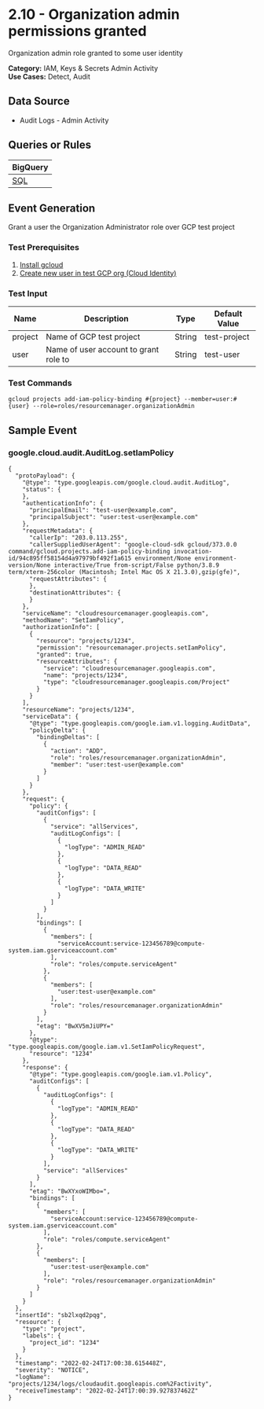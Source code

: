 # 2.10 - Organization admin permissions granted
Organization admin role granted to some user identity


**Category:** IAM, Keys & Secrets Admin Activity
</br>
**Use Cases:** Detect, Audit
</br>

## Data Source
- Audit Logs - Admin Activity


## Queries or Rules
BigQuery |
--- |
[SQL](../../sql/2_10_org_admin_permissions_granted.sql) |

## Event Generation

Grant a user the Organization Administrator role over GCP test project





### Test Prerequisites
1. [Install gcloud](https://cloud.google.com/sdk/docs/install)
1. [Create new user in test GCP org (Cloud Identity)](https://support.google.com/a/answer/33310)


### Test Input
| Name | Description | Type | Default Value |
|------|-------------|------|---------------|
| project | Name of GCP test project | String | test-project|
| user | Name of user account to grant role to | String | test-user|

### Test Commands
```
gcloud projects add-iam-policy-binding #{project} --member=user:#{user} --role=roles/resourcemanager.organizationAdmin
```



## Sample Event


### google.cloud.audit.AuditLog.setIamPolicy
```
{
  "protoPayload": {
    "@type": "type.googleapis.com/google.cloud.audit.AuditLog",
    "status": {
    },
    "authenticationInfo": {
      "principalEmail": "test-user@example.com",
      "principalSubject": "user:test-user@example.com"
    },
    "requestMetadata": {
      "callerIp": "203.0.113.255",
      "callerSuppliedUserAgent": "google-cloud-sdk gcloud/373.0.0 command/gcloud.projects.add-iam-policy-binding invocation-id/94c895ff58154d4a97979bf492f1a615 environment/None environment-version/None interactive/True from-script/False python/3.8.9 term/xterm-256color (Macintosh; Intel Mac OS X 21.3.0),gzip(gfe)",
      "requestAttributes": {
      },
      "destinationAttributes": {
      }
    },
    "serviceName": "cloudresourcemanager.googleapis.com",
    "methodName": "SetIamPolicy",
    "authorizationInfo": [
      {
        "resource": "projects/1234",
        "permission": "resourcemanager.projects.setIamPolicy",
        "granted": true,
        "resourceAttributes": {
          "service": "cloudresourcemanager.googleapis.com",
          "name": "projects/1234",
          "type": "cloudresourcemanager.googleapis.com/Project"
        }
      }
    ],
    "resourceName": "projects/1234",
    "serviceData": {
      "@type": "type.googleapis.com/google.iam.v1.logging.AuditData",
      "policyDelta": {
        "bindingDeltas": [
          {
            "action": "ADD",
            "role": "roles/resourcemanager.organizationAdmin",
            "member": "user:test-user@example.com"
          }
        ]
      }
    },
    "request": {
      "policy": {
        "auditConfigs": [
          {
            "service": "allServices",
            "auditLogConfigs": [
              {
                "logType": "ADMIN_READ"
              },
              {
                "logType": "DATA_READ"
              },
              {
                "logType": "DATA_WRITE"
              }
            ]
          }
        ],
        "bindings": [
          {
            "members": [
              "serviceAccount:service-123456789@compute-system.iam.gserviceaccount.com"
            ],
            "role": "roles/compute.serviceAgent"
          },
          {
            "members": [
              "user:test-user@example.com"
            ],
            "role": "roles/resourcemanager.organizationAdmin"
          }
        ],
        "etag": "BwXV5mJiUPY="
      },
      "@type": "type.googleapis.com/google.iam.v1.SetIamPolicyRequest",
      "resource": "1234"
    },
    "response": {
      "@type": "type.googleapis.com/google.iam.v1.Policy",
      "auditConfigs": [
        {
          "auditLogConfigs": [
            {
              "logType": "ADMIN_READ"
            },
            {
              "logType": "DATA_READ"
            },
            {
              "logType": "DATA_WRITE"
            }
          ],
          "service": "allServices"
        }
      ],
      "etag": "BwXYxoWIMbo=",
      "bindings": [
        {
          "members": [
            "serviceAccount:service-123456789@compute-system.iam.gserviceaccount.com"
          ],
          "role": "roles/compute.serviceAgent"
        },
        {
          "members": [
            "user:test-user@example.com"
          ],
          "role": "roles/resourcemanager.organizationAdmin"
        }
      ]
    }
  },
  "insertId": "sb2lxqd2pqg",
  "resource": {
    "type": "project",
    "labels": {
      "project_id": "1234"
    }
  },
  "timestamp": "2022-02-24T17:00:38.615448Z",
  "severity": "NOTICE",
  "logName": "projects/1234/logs/cloudaudit.googleapis.com%2Factivity",
  "receiveTimestamp": "2022-02-24T17:00:39.927837462Z"
}
```


